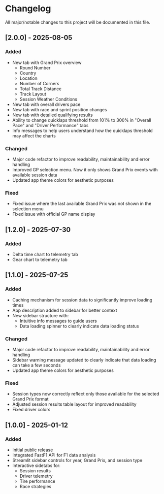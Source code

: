 # Changelog

All major/notable changes to this project will be documented in this file.

## [2.0.0] - 2025-08-05
### Added
- New tab with Grand Prix overview
  - Round Number
  - Country
  - Location
  - Number of Corners
  - Total Track Distance
  - Track Layout
  - Session Weather Conditions
- New tab with overall drivers pace
- New tab with race and sprint position changes
- New tab with detailed qualifying results
- Ability to change quicklaps threshold from 101% to 300% in "Overall Pace" and "Driver Performance" tabs
- Info messages to help users understand how the quicklaps threshold may affect the charts

### Changed
- Major code refactor to improve readability, maintainability and error handling
- Improved GP selection menu. Now it only shows Grand Prix events with available session data
- Updated app theme colors for aesthetic purposes

### Fixed
- Fixed issue where the last available Grand Prix was not shown in the selection menu
- Fixed issue with official GP name display

## [1.2.0] - 2025-07-30
### Added
- Delta time chart to telemetry tab
- Gear chart to telemetry tab

## [1.1.0] - 2025-07-25
### Added
- Caching mechanism for session data to significantly improve loading times
- App description added to sidebar for better context
- New sidebar structure with:
  - Intuitive info messages to guide users
  - Data loading spinner to clearly indicate data loading status

### Changed
- Major code refactor to improve readability, maintainability and error handling
- Sidebar warning message updated to clearly indicate that data loading can take a few seconds
- Updated app theme colors for aesthetic purposes

### Fixed
- Session types now correctly reflect only those available for the selected Grand Prix format
- Adjusted session results table layout for improved readability
- Fixed driver colors

## [1.0.0] - 2025-01-12
### Added
- Initial public release
- Integrated FastF1 API for F1 data analysis
- Streamlit sidebar controls for year, Grand Prix, and session type
- Interactive sidetabs for:
  - Session results
  - Driver telemetry
  - Tire performance
  - Race strategies